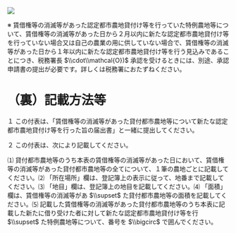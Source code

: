 ![](https://www.nta.go.jp/tmp/74f65d7e-95df-4d51-8808-8196eab1f994/images/c6cff8700c24445349cfdc96857d4216f515a6d3d21084cd15eb764383e57415.jpg)

※ 賃借権等の消滅等があった認定都市農地貸付け等を行っていた特例農地等について、賃借権等の消滅等があった日から２月以内に新たな認定都市農地貸付け等を行っていない場合又は自己の農業の用に供していない場合で、賃借権等の消滅等があった日から１年以内に新たな認定都市農地貸付け等を行う見込みであることにつき、税務署長 $\\cdot\\mathcal{O})$ 承認を受けるときには、別途、承認申請書の提出が必要です。詳しくは税務署におたずねください。

# （裏）記載方法等

１ この付表は、「賃借権等の消滅等があった貸付都市農地等について新たな認定都市農地貸付け等を行った旨の届出書」と一緒に提出してください。

２ この付表は、次により記載してください。

⑴ 貸付都市農地等のうち本表の賃借権等の消滅等があった日において、賃借権等の消滅等があった貸付都市農地等の全てについて、１筆の農地ごとに記載してください。⑵ 「所在場所」欄は、登記簿上の表示に従って、地番まで記載してください。⑶ 「地目」欄は、登記簿上の地目を記載してください。⑷ 「面積」欄は、賃借権等の消滅等があ $\\supset$ た貸付都市農地等の面積を記載してください。⑸ 記載した賃借権等の消滅等があった貸付都市農地等のうち本表に記載した新たに借り受けた者に対して新たな認定都市農地貸付け等を行 $\\supset$ た特例農地等について、番号を $\\bigcirc$ で囲んでください。